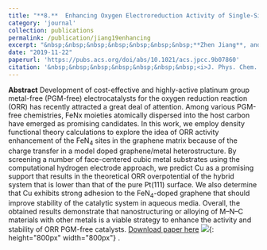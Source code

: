 ```yaml
---
title: "**8.**  Enhancing Oxygen Electroreduction Activity of Single-Site Fe-N-C Catalysts by a Metal Support." 
category: 'journal'
collection: publications
permalink: /publication/jiang19enhancing
excerpt: "&nbsp;&nbsp;&nbsp;&nbsp;&nbsp;&nbsp;&nbsp;**Zhen Jiang**, and Vitaly Alexandrov"
date: "2019-11-22"
paperurl: 'https://pubs.acs.org/doi/abs/10.1021/acs.jpcc.9b07860'
citation: '&nbsp;&nbsp;&nbsp;&nbsp;&nbsp;&nbsp;&nbsp;<i>J. Phys. Chem. C</i> 123, 30335–30340 (2019)'
---
```

**Abstract** Development of cost-effective and highly-active platinum group metal-free (PGM-free) electrocatalysts for the oxygen reduction reaction (ORR) has recently attracted a great deal of attention. Among various PGM-free chemistries, FeNx moieties atomically dispersed into the host carbon have emerged as promising candidates. In this work, we employ density functional theory calculations to explore the idea of ORR activity enhancement of the FeN<sub>4</sub> sites in the graphene matrix because of the charge transfer in a model doped graphene/metal heterostructure. By screening a number of face-centered cubic metal substrates using the computational hydrogen electrode approach, we predict Cu as a promising support that results in the theoretical ORR overpotential of the hybrid system that is lower than that of the pure Pt(111) surface. We also determine that Cu exhibits strong adhesion to the FeN<sub>4</sub>-doped graphene that should improve stability of the catalytic system in aqueous media. Overall, the obtained results demonstrate that nanostructuring or alloying of M–N–C materials with other metals is a viable strategy to enhance the activity and stability of ORR PGM-free catalysts.
[Download paper here](https://github.com/ZhenJiang16/personal/tree/master/files/jiang19enhancing.pdf)
![]({{site.baseurl}}/images/jiang19enhancing.gif){: height="800px" width="800px"} .
